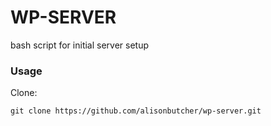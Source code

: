 # WP-SERVER
bash script for initial server setup

### Usage
Clone: 
```
git clone https://github.com/alisonbutcher/wp-server.git
```

